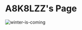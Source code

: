 # A8K8LZZ's Page

![winter-is-coming](https://cloud.githubusercontent.com/assets/16547949/25401218/203cc85a-29c3-11e7-8bbf-8c7d4a6b81b2.jpg)

<Enter a phrase describing the above image>
